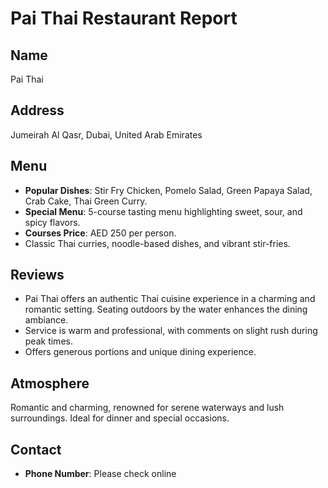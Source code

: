 # Pai Thai Restaurant Report

## Name
Pai Thai

## Address
Jumeirah Al Qasr, Dubai, United Arab Emirates

## Menu
- **Popular Dishes**: Stir Fry Chicken, Pomelo Salad, Green Papaya Salad, Crab Cake, Thai Green Curry.
- **Special Menu**: 5-course tasting menu highlighting sweet, sour, and spicy flavors.
- **Courses Price**: AED 250 per person.
- Classic Thai curries, noodle-based dishes, and vibrant stir-fries.

## Reviews
- Pai Thai offers an authentic Thai cuisine experience in a charming and romantic setting. Seating outdoors by the water enhances the dining ambiance.
- Service is warm and professional, with comments on slight rush during peak times.
- Offers generous portions and unique dining experience.

## Atmosphere
Romantic and charming, renowned for serene waterways and lush surroundings. Ideal for dinner and special occasions.

## Contact
- **Phone Number**: Please check online